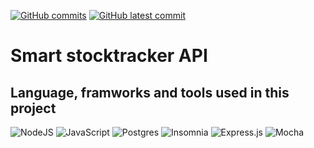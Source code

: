 [![GitHub commits](https://badgen.net/github/commits/etiamsani/Live-stock-tracker-backend)](https://GitHub.com/EtiamSani/Live-stock-tracker-backend/commit/)
[![GitHub latest commit](https://badgen.net/github/last-commit/EtiamSani/Live-stock-tracker-backend)](https://GitHub.com/EtiamSani/Live-stock-tracker-backend/commit/)

# Smart stocktracker API 


## Language, framworks and tools used in this project 


![NodeJS](https://img.shields.io/badge/node.js-6DA55F?style=for-the-badge&logo=node.js&logoColor=white)
![JavaScript](https://img.shields.io/badge/javascript-%23323330.svg?style=for-the-badge&logo=javascript&logoColor=%23F7DF1E)
![Postgres](https://img.shields.io/badge/postgres-%23316192.svg?style=for-the-badge&logo=postgresql&logoColor=white)
![Insomnia](https://img.shields.io/badge/Insomnia-black?style=for-the-badge&logo=insomnia&logoColor=5849BE)
![Express.js](https://img.shields.io/badge/express.js-%23404d59.svg?style=for-the-badge&logo=express&logoColor=%2361DAFB)
![Mocha](https://img.shields.io/badge/-mocha-%238D6748?style=for-the-badge&logo=mocha&logoColor=white)

